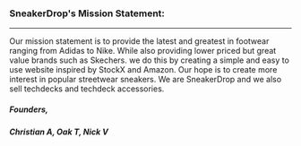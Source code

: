### SneakerDrop's Mission Statement:

---

Our mission statement is to provide the latest and greatest in footwear ranging from Adidas to Nike. While also providing lower priced but great value brands such as Skechers. we do this by creating a simple and easy to use website inspired by StockX and Amazon. Our hope is to create more interest in popular streetwear sneakers. We are SneakerDrop and we also sell techdecks and techdeck accessories.


##### Founders,

##### Christian A, Oak T, Nick V
